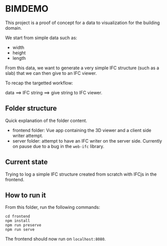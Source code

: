 # BIMDEMO

This project is a proof of concept for a data to visualization for the building domain.

We start from simple data such as:

- width
- height
- length

From this data, we want to generate a very simple IFC structure (such as a slab) that we can then give to an IFC viewer.

To recap the targetted workflow:

data ==> IFC string ==> give string to IFC viewer.

## Folder structure

Quick explanation of the folder content.

- frontend folder: Vue app containing the 3D viewer and a client side writer attempt.
- server folder: attempt to have an IFC writer on the server side. Currently on pause due to a bug in the `web-ifc` library.

## Current state

Trying to log a simple IFC structure created from scratch with IFCjs in the frontend.

## How to run it

From this folder, run the following commands:

```shell
cd frontend
npm install
npm run preserve
npm run serve
```

The frontend should now run on `localhost:8080`.
